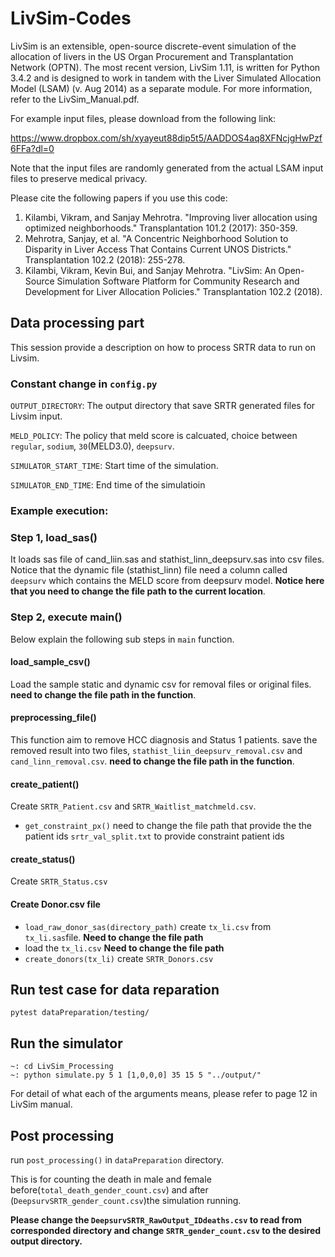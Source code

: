 # LivSim-Codes
LivSim is an extensible, open-source discrete-event simulation of the allocation of livers in the US Organ Procurement and Transplantation Network (OPTN).  The most recent version, LivSim 1.11, is written for Python 3.4.2 and  is designed to work in tandem with the Liver Simulated Allocation Model (LSAM) (v. Aug 2014) as a separate module. For more information, refer to the LivSim_Manual.pdf.

For example input files, please download from the following link:

https://www.dropbox.com/sh/xyayeut88dip5t5/AADDOS4aq8XFNcjgHwPzf6FFa?dl=0

Note that the input files are randomly generated from the actual LSAM input files to preserve medical privacy. 

Please cite the following papers if you use this code:
1. Kilambi, Vikram, and Sanjay Mehrotra. "Improving liver allocation using optimized neighborhoods." Transplantation 101.2 (2017): 350-359.
2. Mehrotra, Sanjay, et al. "A Concentric Neighborhood Solution to Disparity in Liver Access That Contains Current UNOS Districts." Transplantation 102.2 (2018): 255-278.
3. Kilambi, Vikram, Kevin Bui, and Sanjay Mehrotra. "LivSim: An Open-Source Simulation Software Platform for Community Research and Development for Liver Allocation Policies." Transplantation 102.2 (2018).

## Data processing part
This session provide a description on how to process SRTR data to run on Livsim.

### Constant change in `config.py`
`OUTPUT_DIRECTORY`: The output directory that save SRTR generated files for Livsim input.

`MELD_POLICY`: The policy that meld score is calcuated, choice between `regular`, `sodium`, `30`(MELD3.0), `deepsurv`.

`SIMULATOR_START_TIME`: Start time of the simulation.

`SIMULATOR_END_TIME`: End time of the simulatioin
### Example execution:


### Step 1, load_sas()
It loads sas file of cand_liin.sas and stathist_linn_deepsurv.sas into csv files. Notice that the dynamic file (stathist_linn) file need a column called `deepsurv` which contains the MELD score from deepsurv model.
**Notice here that you need to change the file path to the current location**.

### Step 2, execute main()
Below explain the following sub steps in `main` function.
#### load_sample_csv()
Load the sample static and dynamic csv for removal files or original files. 
**need to change the file path in the function**.
#### preprocessing_file()
This function aim to remove HCC diagnosis and Status 1 patients. save the removed result into two files, `stathist_liin_deepsurv_removal.csv` and `cand_linn_removal.csv`.
**need to change the file path in the function**.
#### create_patient()
Create `SRTR_Patient.csv` and `SRTR_Waitlist_matchmeld.csv`. 
- `get_constraint_px()` need to change the file path that provide the the patient ids `srtr_val_split.txt` to provide constraint patient ids
#### create_status()
Create `SRTR_Status.csv`
#### Create Donor.csv file
- `load_raw_donor_sas(directory_path)` create `tx_li.csv` from `tx_li.sas`file. **Need to change the file path**
-  load the `tx_li.csv` **Need to change the file path**
- `create_donors(tx_li)` create `SRTR_Donors.csv`

## Run test case for data reparation
```angular2html
pytest dataPreparation/testing/
```

## Run the simulator
```angular2html
~: cd LivSim_Processing
~: python simulate.py 5 1 [1,0,0,0] 35 15 5 "../output/"
```
For detail of what each of the arguments means, please refer to page 12 in LivSim manual.

## Post processing 
run `post_processing()` in `dataPreparation` directory. 

This is for counting the death in male and female before(`total_death_gender_count.csv`) and after (`DeepsurvSRTR_gender_count.csv`)the simulation running.


**Please change the `DeepsurvSRTR_RawOutput_IDdeaths.csv` to read from corresponded directory and change `SRTR_gender_count.csv` to the desired output directory.**













